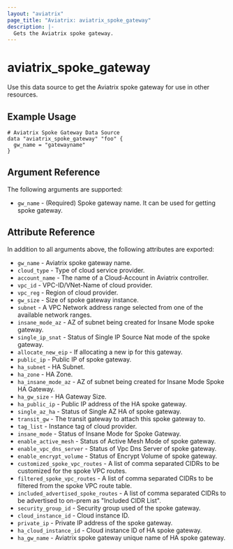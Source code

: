 ```yaml
---
layout: "aviatrix"
page_title: "Aviatrix: aviatrix_spoke_gateway"
description: |-
  Gets the Aviatrix spoke gateway.
---
```


# aviatrix_spoke_gateway

Use this data source to get the Aviatrix spoke gateway for use in other resources.

## Example Usage

```hcl
# Aviatrix Spoke Gateway Data Source
data "aviatrix_spoke_gateway" "foo" {
  gw_name = "gatewayname"
}
```

## Argument Reference

The following arguments are supported:

* `gw_name` - (Required) Spoke gateway name. It can be used for getting spoke gateway.

## Attribute Reference

In addition to all arguments above, the following attributes are exported:

* `gw_name` - Aviatrix spoke gateway name.
* `cloud_type` - Type of cloud service provider.
* `account_name` - The name of a Cloud-Account in Aviatrix controller.
* `vpc_id` - VPC-ID/VNet-Name of cloud provider.
* `vpc_reg` - Region of cloud provider.
* `gw_size` - Size of spoke gateway instance.
* `subnet` - A VPC Network address range selected from one of the available network ranges.
* `insane_mode_az` - AZ of subnet being created for Insane Mode spoke gateway.
* `single_ip_snat` - Status of Single IP Source Nat mode of the spoke gateway.
* `allocate_new_eip` - If allocating a new ip for this gateway.
* `public_ip` - Public IP of spoke gateway.
* `ha_subnet` - HA Subnet.
* `ha_zone` - HA Zone.
* `ha_insane_mode_az` - AZ of subnet being created for Insane Mode Spoke HA Gateway.
* `ha_gw_size` - HA Gateway Size.
* `ha_public_ip` - Public IP address of the HA spoke gateway.
* `single_az_ha` - Status of Single AZ HA of spoke gateway.
* `transit_gw` - The transit gateway to attach this spoke gateway to.
* `tag_list` - Instance tag of cloud provider.
* `insane_mode` - Status of Insane Mode for Spoke Gateway.
* `enable_active_mesh` - Status of Active Mesh Mode of spoke gateway.
* `enable_vpc_dns_server` - Status of Vpc Dns Server of spoke gateway.
* `enable_encrypt_volume` - Status of Encrypt Volume of spoke gateway. 
* `customized_spoke_vpc_routes` - A list of comma separated CIDRs to be customized for the spoke VPC routes. 
* `filtered_spoke_vpc_routes` - A list of comma separated CIDRs to be filtered from the spoke VPC route table. 
* `included_advertised_spoke_routes` - A list of comma separated CIDRs to be advertised to on-prem as "Included CIDR List".​
* `security_group_id` - Security group used of the spoke gateway.
* `cloud_instance_id` - Cloud instance ID.
* `private_ip` - Private IP address of the spoke gateway.
* `ha_cloud_instance_id` - Cloud instance ID of HA spoke gateway.
* `ha_gw_name` - Aviatrix spoke gateway unique name of HA spoke gateway.
